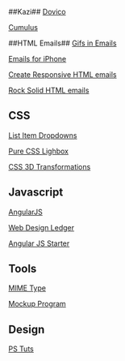 ##Kazi##
[Dovico](https://www.dovico.com/login/default.aspx)

[Cumulus](http://isclicensing.com/)

##HTML Emails##
[Gifs in Emails](https://litmus.com/blog/a-guide-to-animated-gifs-in-email) 

[Emails for iPhone](http://www.emailonacid.com/blog/details/C13/7_tips_on_designing_and_developing_emails_for_the_iphone)

[Create Responsive HTML emails](http://webdesign.tutsplus.com/articles/creating-a-simple-responsive-html-email--webdesign-12978)

[Rock Solid HTML emails](http://24ways.org/2009/rock-solid-html-emails/)

## CSS ##
[List Item Dropdowns](http://alistapart.com/article/taminglists)

[Pure CSS Lighbox](http://schier.co/blog/2013/11/16/creating-pure-css-lightboxes-with-the-target-selector.html#_)

[CSS 3D Transformations](http://desandro.github.io/3dtransforms/docs/introduction.html)

## Javascript ##
[AngularJS](https://angularjs.org/)

[Web Design Ledger](http://webdesignledger.com/)

[Angular JS Starter](https://medium.com/@minipai/angularjs-tutorial-for-designers-8c7dc63ca65f)

## Tools ##
[MIME Type](http://www.sitepoint.com/web-foundations/mime-types-complete-list/)

[Mockup Program](http://mock.ly/users/login)

## Design ##
[PS Tuts](http://www.freshdesignweb.com/photoshop-effect-tutorials.html)










